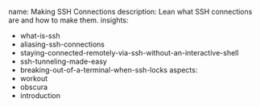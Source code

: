 name: Making SSH Connections
description: Lean what SSH connections are and how to make them.
insights:
  - what-is-ssh
  - aliasing-ssh-connections
  - staying-connected-remotely-via-ssh-without-an-interactive-shell
  - ssh-tunneling-made-easy
  - breaking-out-of-a-terminal-when-ssh-locks
aspects:
  - workout
  - obscura
  - introduction
